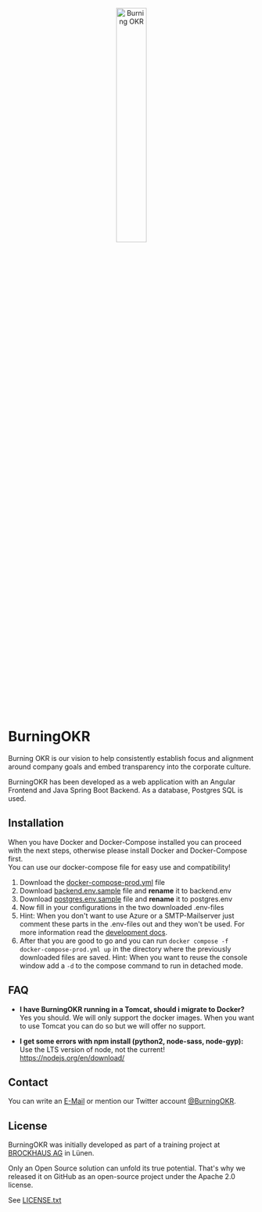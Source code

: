 <p align="center"><img src="/docs/ci/Logo_burningOKR_RGB_web.png" width="35%" height="35%" alt="Burning OKR"/></p>

<br/><br/><br/>

# BurningOKR

Burning OKR is our vision to help consistently establish focus and alignment around company goals and embed transparency into the corporate culture.

BurningOKR has been developed as a web application with an Angular Frontend and Java Spring Boot Backend. As a database, Postgres SQL is used.

## Installation

When you have Docker and Docker-Compose installed you can proceed with the next steps, otherwise please install Docker and Docker-Compose first.  
You can use our docker-compose file for easy use and compatibility!

1. Download the [docker-compose-prod.yml](/docker/docker-compose-prod.yml) file
2. Download [backend.env.sample](/docker/backend.env.sample) file and **rename** it to backend.env
3. Download [postgres.env.sample](/docker/postgres.env.sample) file and **rename** it to postgres.env
4. Now fill in your configurations in the two downloaded .env-files
5. Hint: When you don't want to use Azure or a SMTP-Mailserver just comment these parts in the .env-files out and they won't be used. For more information read the [development docs](/docs/development.md).
6. After that you are good to go and you can run `docker compose -f docker-compose-prod.yml up` in the directory where the previously downloaded files are saved. Hint: When you want to reuse the console window add a `-d` to the compose command to run in detached mode.

## FAQ

- **I have BurningOKR running in a Tomcat, should i migrate to Docker?**  
  Yes you should. We will only support the docker images. When you want to use Tomcat you
  can do so but we will offer no support.

- **I get some errors with npm install (python2, node-sass, node-gyp):**  
  Use the LTS version of node, not the current! <https://nodejs.org/en/download/>

## Contact

You can write an [E-Mail](mailto:burningokr@brockhaus-ag.de) or mention our Twitter account [@BurningOKR](https://twitter.com/BurningOkr).

## License

BurningOKR was initially developed as part of a training project at [BROCKHAUS AG](http://brockhaus-ag.de) in Lünen.

Only an Open Source solution can unfold its true potential. That's why we released it on GitHub as an open-source project under the Apache 2.0 license.

See [LICENSE.txt](LICENSE.txt)
